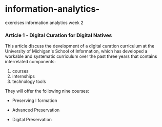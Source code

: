 # information-analytics-
exercises information analytics week 2

### Article 1 - Digital Curation for Digital Natives

This article discuss the development of a digital curation curriculum at the University of Michigan's School of Information, which has developed a workable and systematic curriculum over the past three years that contains interrelated components:

1. courses
2. internships
3. technology tools

They will offer the following nine courses:

* Preserving I formation
+ Advanced Preservation
- Digital Preservation


